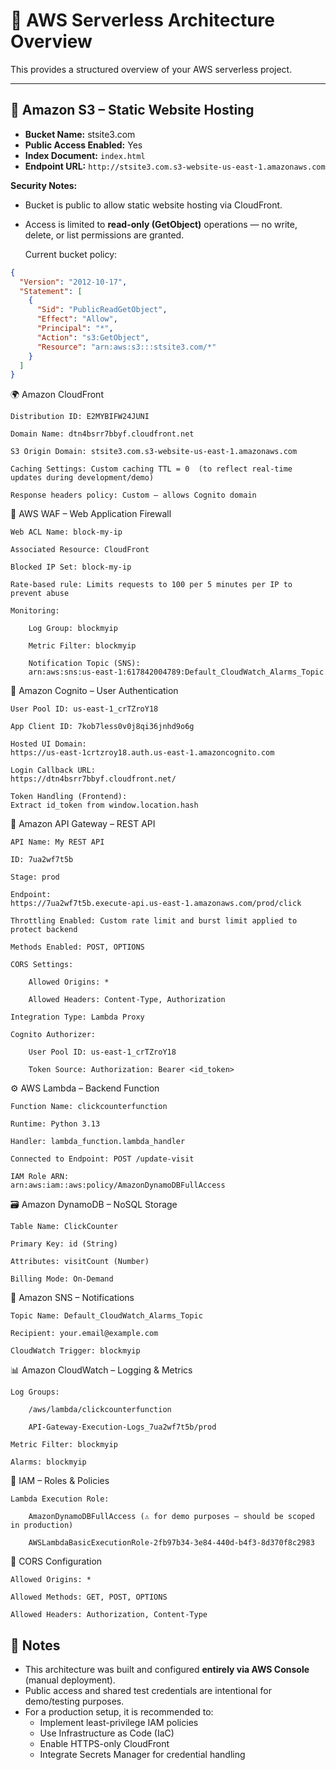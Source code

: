 # 🧩 AWS Serverless Architecture Overview

This provides a structured overview of your AWS serverless project.

---

## 📁 Amazon S3 – Static Website Hosting

- **Bucket Name:** stsite3.com  
- **Public Access Enabled:** Yes  
- **Index Document:** `index.html`  
- **Endpoint URL:** `http://stsite3.com.s3-website-us-east-1.amazonaws.com`

**Security Notes:**  
- Bucket is public to allow static website hosting via CloudFront.
- Access is limited to **read-only (GetObject)** operations — no write, delete, or list permissions are granted.

  Current bucket policy:

```json
{
  "Version": "2012-10-17",
  "Statement": [
    {
      "Sid": "PublicReadGetObject",
      "Effect": "Allow",
      "Principal": "*",
      "Action": "s3:GetObject",
      "Resource": "arn:aws:s3:::stsite3.com/*"
    }
  ]
}
```

🌍 Amazon CloudFront


    Distribution ID: E2MYBIFW24JUNI

    Domain Name: dtn4bsrr7bbyf.cloudfront.net

    S3 Origin Domain: stsite3.com.s3-website-us-east-1.amazonaws.com

    Caching Settings: Custom caching TTL = 0  (to reflect real-time updates during development/demo)

    Response headers policy: Custom – allows Cognito domain


🔐 AWS WAF – Web Application Firewall

    Web ACL Name: block-my-ip

    Associated Resource: CloudFront

    Blocked IP Set: block-my-ip

    Rate-based rule: Limits requests to 100 per 5 minutes per IP to prevent abuse

    Monitoring:

        Log Group: blockmyip

        Metric Filter: blockmyip

        Notification Topic (SNS):
        arn:aws:sns:us-east-1:617842004789:Default_CloudWatch_Alarms_Topic

👤 Amazon Cognito – User Authentication

    User Pool ID: us-east-1_crTZroY18

    App Client ID: 7kob7less0v0j8qi36jnhd9o6g

    Hosted UI Domain:
    https://us-east-1crtzroy18.auth.us-east-1.amazoncognito.com

    Login Callback URL:
    https://dtn4bsrr7bbyf.cloudfront.net/

    Token Handling (Frontend):
    Extract id_token from window.location.hash

🚀 Amazon API Gateway – REST API

    API Name: My REST API

    ID: 7ua2wf7t5b

    Stage: prod

    Endpoint:
    https://7ua2wf7t5b.execute-api.us-east-1.amazonaws.com/prod/click

    Throttling Enabled: Custom rate limit and burst limit applied to protect backend
    
    Methods Enabled: POST, OPTIONS

    CORS Settings:

        Allowed Origins: *

        Allowed Headers: Content-Type, Authorization

    Integration Type: Lambda Proxy

    Cognito Authorizer:

        User Pool ID: us-east-1_crTZroY18

        Token Source: Authorization: Bearer <id_token>

⚙️ AWS Lambda – Backend Function

    Function Name: clickcounterfunction

    Runtime: Python 3.13

    Handler: lambda_function.lambda_handler

    Connected to Endpoint: POST /update-visit

    IAM Role ARN:
    arn:aws:iam::aws:policy/AmazonDynamoDBFullAccess

🗃️ Amazon DynamoDB – NoSQL Storage

    Table Name: ClickCounter

    Primary Key: id (String)

    Attributes: visitCount (Number)

    Billing Mode: On-Demand

📣 Amazon SNS – Notifications

    Topic Name: Default_CloudWatch_Alarms_Topic

    Recipient: your.email@example.com

    CloudWatch Trigger: blockmyip

📊 Amazon CloudWatch – Logging & Metrics

    Log Groups:

        /aws/lambda/clickcounterfunction

        API-Gateway-Execution-Logs_7ua2wf7t5b/prod

    Metric Filter: blockmyip

    Alarms: blockmyip

🔐 IAM – Roles & Policies

    Lambda Execution Role:

        AmazonDynamoDBFullAccess (⚠️ for demo purposes — should be scoped in production)

        AWSLambdaBasicExecutionRole-2fb97b34-3e84-440d-b4f3-8d370f8c2983

🔁 CORS Configuration

    Allowed Origins: *

    Allowed Methods: GET, POST, OPTIONS

    Allowed Headers: Authorization, Content-Type


## 📌 Notes

- This architecture was built and configured **entirely via AWS Console** (manual deployment).
- Public access and shared test credentials are intentional for demo/testing purposes.
- For a production setup, it is recommended to:
  - Implement least-privilege IAM policies
  - Use Infrastructure as Code (IaC)
  - Enable HTTPS-only CloudFront
  - Integrate Secrets Manager for credential handling


